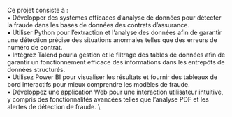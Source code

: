 Ce projet consiste à : \
• Développer des systèmes efficaces d’analyse de données pour détecter la fraude dans les bases de données des contrats d’assurance. \
• Utiliser Python pour l’extraction et l’analyse des données afin de garantir une détection précise des situations anormales telles que des erreurs de numéro de contrat. \
• Intégrez Talend pourla gestion et le filtrage des tables de données afin de garantir un fonctionnement efficace des informations dans les entrepôts de données structurés. \
• Utilisez Power BI pour visualiser les résultats et fournir des tableaux de bord interactifs pour mieux comprendre les modèles de fraude. \
• Développez une application Web pour une interaction utilisateur intuitive, y compris des fonctionnalités avancées telles que l’analyse PDF et les alertes de détection de fraude. \
